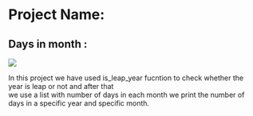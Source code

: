 # Project Name:
## Days in month :
![](https://blendswap.com/static/blendImages/2013/12/image71273/big_31fc8fff7622cea454100a29b1f488b2.jpg)

In this project we have used is_leap_year fucntion to check whether the year is leap or not and after that \
we use a list with number of days in each month we print the number of days in a specific year and specific month.
